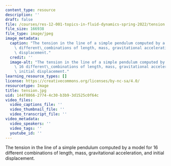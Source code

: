 ```yaml
---
content_type: resource
description: ''
draft: false
file: /courses/res-12-001-topics-in-fluid-dynamics-spring-2022/tension.jpg
file_size: 166938
file_type: image/jpeg
image_metadata:
  caption: "The tension in the line of a simple pendulum computed by a model for 16\
    \ different\_combinations of length, mass, gravitational acceleration, and initial\
    \ displacement."
  credit: ''
  image-alt: "The tension in the line of a simple pendulum computed by a model for\
    \ 16 different\_combinations of length, mass, gravitational acceleration, and\
    \ initial displacement."
learning_resource_types: []
license: https://creativecommons.org/licenses/by-nc-sa/4.0/
resourcetype: Image
title: tension.jpg
uid: 144f8866-2774-4c30-b3b9-3d1525c0f64c
video_files:
  video_captions_file: ''
  video_thumbnail_file: ''
  video_transcript_file: ''
video_metadata:
  video_speakers: ''
  video_tags: ''
  youtube_id: ''
---
```

The tension in the line of a simple pendulum computed by a model for 16 different combinations of length, mass, gravitational acceleration, and initial displacement.